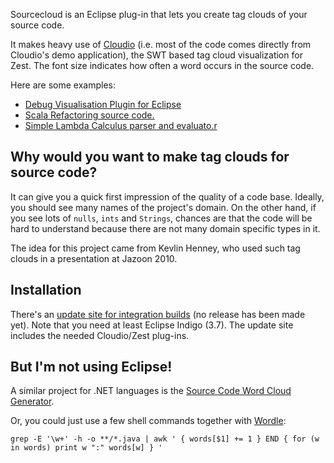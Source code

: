 Sourcecloud is an Eclipse plug-in that lets you create tag clouds of your
source code.

It makes heavy use of
[Cloudio](http://fsteeg.com/2011/09/07/cloudio-swt-based-tag-cloud-visualization-for-zest/)
(i.e.  most of the code comes directly from Cloudio's demo application), the SWT
based tag cloud visualization for Zest. The font size indicates how often a word
occurs in the source code.

Here are some examples:

* [Debug Visualisation Plugin for Eclipse](http://cubussapiens.hu/2011/09/source-code-visualisation-for-my-projects/)
* [Scala Refactoring source code.](https://github.com/misto/Sourcecloud/blob/master/examples/refactorings.png)
* [Simple Lambda Calculus parser and evaluato.r](https://github.com/misto/Sourcecloud/blob/master/examples/untyped.png)

## Why would you want to make tag clouds for source code?

It can give you a quick first impression of the quality of a code base. Ideally,
you should see many names of the project's domain. On the other hand, if
you see lots of `nulls`, `ints` and `Strings`, chances are that the code will be
hard to understand because there are not many domain specific types in
it.

The idea for this project came from Kevlin Henney, who used such tag clouds in a
presentation at Jazoon 2010.

## Installation

There's an [update site for integration builds](http://scala.ifs.hsr.ch/hudson/job/Sourcecloud/ws/ch.misto.sourcecloud.update/target/site/) (no release has been made yet).
Note that you need at least Eclipse Indigo (3.7). The update site includes the
needed Cloudio/Zest plug-ins.


## But I'm not using Eclipse!

A similar project for .NET languages is the [Source Code Word Cloud
Generator](http://sourcecodecloud.codeplex.com/).

Or, you could just use a few shell commands together with
[Wordle](http://www.wordle.net/advanced):

    grep -E '\w+' -h -o **/*.java | awk ' { words[$1] += 1 } END { for (w in words) print w ":" words[w] } '

